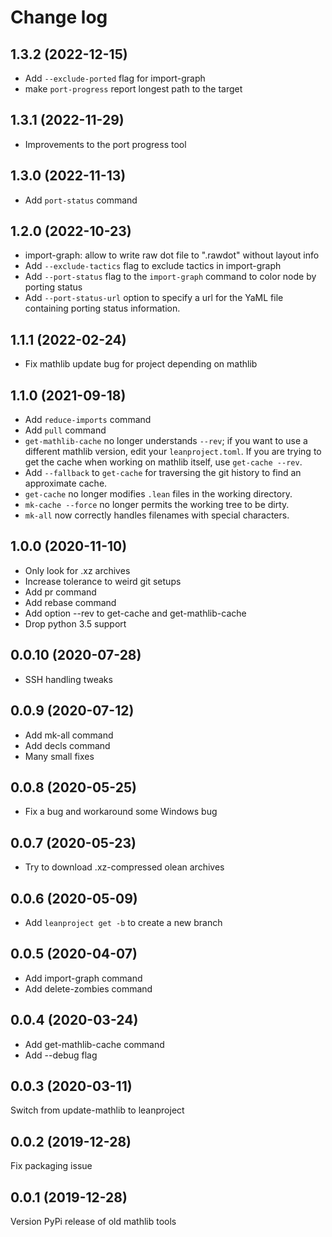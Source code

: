 # Change log

## 1.3.2 (2022-12-15)

* Add `--exclude-ported` flag for import-graph
* make `port-progress` report longest path to the target


## 1.3.1 (2022-11-29)

* Improvements to the port progress tool

## 1.3.0 (2022-11-13)

* Add `port-status` command

## 1.2.0 (2022-10-23)

* import-graph: allow to write raw dot file to ".rawdot" without layout
  info
* Add `--exclude-tactics` flag to exclude tactics in import-graph
* Add `--port-status` flag to the `import-graph` command to color node by
  porting status
* Add `--port-status-url` option to specify a url for the YaML file
  containing porting status information.

## 1.1.1 (2022-02-24)

* Fix mathlib update bug for project depending on mathlib

## 1.1.0 (2021-09-18)

* Add `reduce-imports` command
* Add `pull` command
* `get-mathlib-cache` no longer understands `--rev`; if you want to use a
  different mathlib version, edit your `leanproject.toml`. If you are trying to get
  the cache when working on mathlib itself, use `get-cache --rev`.
* Add `--fallback` to `get-cache` for traversing the git history to find an
  approximate cache.
* `get-cache` no longer modifies `.lean` files in the working directory.
* `mk-cache --force` no longer permits the working tree to be dirty.
* `mk-all` now correctly handles filenames with special characters.

## 1.0.0 (2020-11-10)

* Only look for .xz archives
* Increase tolerance to weird git setups
* Add pr command
* Add rebase command
* Add option --rev to get-cache and get-mathlib-cache
* Drop python 3.5 support

## 0.0.10 (2020-07-28)

* SSH handling tweaks

## 0.0.9 (2020-07-12)

* Add mk-all command
* Add decls command
* Many small fixes

## 0.0.8 (2020-05-25)

* Fix a bug and workaround some Windows bug

## 0.0.7 (2020-05-23)

* Try to download .xz-compressed olean archives

## 0.0.6 (2020-05-09)

* Add `leanproject get -b` to create a new branch

## 0.0.5 (2020-04-07)

* Add import-graph command
* Add delete-zombies command

## 0.0.4 (2020-03-24)

* Add get-mathlib-cache command
* Add --debug flag

## 0.0.3 (2020-03-11)

Switch from update-mathlib to leanproject

## 0.0.2 (2019-12-28)

Fix packaging issue

## 0.0.1 (2019-12-28)

Version PyPi release of old mathlib tools
